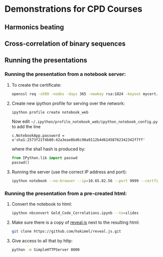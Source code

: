 # Demonstrations for CPD Courses
## Harmonics beating
## Cross-correlation of binary sequences

## Running the presentations
### Running the presentation from a notebook server:

1.  To create the certificate:
    ```bash
    openssl req -x509 -nodes -days 365 -newkey rsa:1024 -keyout mycert.pem -out mycert.pem
    ```
2.  Create new ipython profile for serving over the network:
    ```bash
    ipython profile create notebook_web
    ```
    Now edit `~/.ipython/profile_notebook_web/ipython_notebook_config.py` to add the line
    ```
    c.NotebookApp.password = u'sha1:2573f21f4b80:42a3eae8bd6c98a9112b4d61458762342342f7ff'
    ```
    where the sha1 hash is produced by:
    ```python
    from IPython.lib import passwd
    passwd()
    ```

3.  Running the server (use the correct IP address and port):
    ```bash
    ipython notebook --no-browser --ip=10.65.82.56 --port 9999 --certfile=mycert.pem --profile notebook_web
    ```

### Running the presentation from a pre-created html:

1.  Convert the notebook to html:
    ```bash
    ipython nbconvert Gold_Code_Correlations.ipynb --to=slides
    ```
2.  Make sure there is a copy of [reveal.js](https://github.com/hakimel/reveal.js) next to the resulting html:
    ```bash
    git clone https://github.com/hakimel/reveal.js.git
    ```
3.  Give access to all that by http:
    ```bash
    python -m SimpleHTTPServer 8000
    ```
